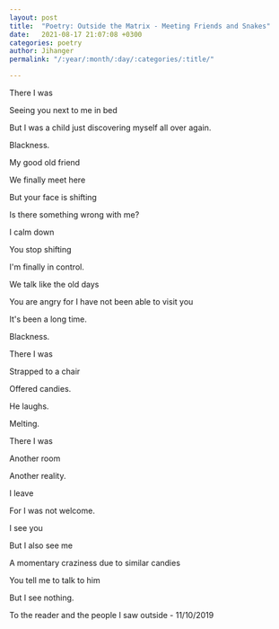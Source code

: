 ```yaml
---
layout: post
title:  "Poetry: Outside the Matrix - Meeting Friends and Snakes"
date:   2021-08-17 21:07:08 +0300
categories: poetry
author: Jihanger
permalink: "/:year/:month/:day/:categories/:title/"

---
```

There I was

Seeing you next to me in bed

But I was a child just discovering myself all over again.

Blackness.

My good old friend

We finally meet here

But your face is shifting

Is there something wrong with me?

I calm down

You stop shifting

I'm finally in control.

We talk like the old days

You are angry for I have not been able to visit you

It's been a long time.

Blackness.

There I was

Strapped to a chair

Offered candies.

He laughs.

Melting.

There I was

Another room

Another reality.

I leave

For I was not welcome.

I see you

But I also see me

A momentary craziness due to similar candies

You tell me to talk to him

But I see nothing.

>
To the reader and the people I saw outside - 11/10/2019
